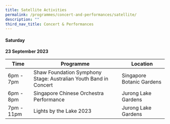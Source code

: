 ```yaml
---
title: Satellite Activities
permalink: /programmes/concert-and-performances/satellite/
description: ""
third_nav_title: Concert & Performances
---
```

#### Saturday
**23 September 2023**


| Time  | Programme | Location |
| -------- | -------- | -------- |
|6pm - 7pm | Shaw Foundation Symphony Stage: Australian Youth Band in Concert | Singapore Botanic Gardens |
|6pm - 8pm | Singapore Chinese Orchestra Performance | Jurong Lake Gardens  |
|7pm - 11pm |  Lights by the Lake 2023 | Jurong Lake Gardens |
<br>